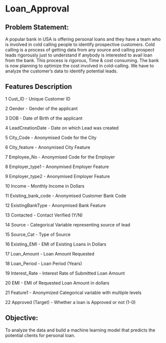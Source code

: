 # Loan_Approval
## Problem Statement:
A popular bank in USA is offering personal loans and they have a team who
is involved in cold calling people to identify prospective customers. Cold calling is a process
of getting data from any source and calling prospect leads rigorously just to understand if
anybody is interested to avail loan from the bank. This process is rigorous, Time & cost
consuming. The bank is now planning to optimize the cost involved in cold-calling. We have
to analyze the customer’s data to identify potential leads.


## Features Description
1 Cust_ID - Unique Customer ID

2 Gender - Gender of the applicant

3 DOB -  Date of Birth of the applicant

4 LeadCreationDate - Date on which Lead was created

5 City_Code  - Anonymised Code for the City

6 City_feature - Anonymised City Feature

7 Employee_No - Anonymised Code for the Employer

8 Employer_type1 - Anonymised Employer Feature

9 Employer_type2 - Anonymised Employer Feature

10 Income  - Monthly Income in Dollars

11 Existing_bank_code - Anonymised Customer Bank Code

12 ExistingBankType - Anonymised Bank Feature

13 Contacted - Contact Verified (Y/N)

14 Source - Categorical Variable representing source of lead

15 Source_Cat -  Type of Source

16 Existing_EMI - EMI of Existing Loans in Dollars

17 Loan_Amount -  Loan Amount Requested

18 Loan_Period - Loan Period (Years)

19 Interest_Rate - Interest Rate of Submitted Loan Amount

20 EMI - EMI of Requested Loan Amount in dollars

21 Feature1 - Anonymized Categorical variable with multiple
levels

22 Approved (Target) - Whether a loan is Approved or not (1-0)

## Objective:
To analyze the data and build a machine learning model that predicts the
potential clients for personal loan.
